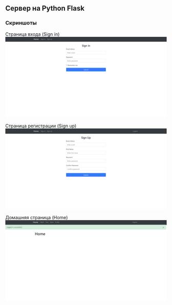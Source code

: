 ## Сервер на Python Flask

### Скриншоты

Страница входа (Sign in)
![signin](screenshots/sign-in.png)

Страница регистрации (Sign up)
![singup](screenshots/sign-up.png)

Домашняя страница (Home)
![home](screenshots/home-page.png)
